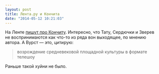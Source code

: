 ```yaml
---
layout: post
title: Лента.ру и Кончита
date: "2014-05-12 10:21:03"
---
```


На Ленте [пишут про Кончиту](http://lenta.ru/articles/2014/05/10/wurst/). Интересно, что Тату, Сердючки и Зверев не воспринимаются как что-то из ряда вон выходящее, по мнению автора. А Вурст — это, цитирую:

> возрождение средневековой площадной культуры в формате телешоу

Раньше такой хуйни не было.
